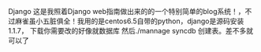 Django
这是我照着Django web指南做出来的的一个特别简单的blog系统！，不过麻雀虽小五脏俱全！我用的是centos6.5自带的python，django是源码安装1.1.7， 下载你需要改的好像就数据库 然后./mannage syncdb 创建表。差不多就可以了
